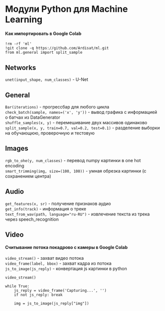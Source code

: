 # Модули Python для Machine Learning


#### Как импортировать в Google Colab

    !rm -rf 'ml'   
    !git clone -q https://github.com/Ardisat/ml.git   
    from ml.general import split_sample   



## Networks

`unet(input_shape, num_classes)` - U-Net



## General

`Bar(iterations)` - прогрессбар для любого цикла   
`check_batch(sample, names=('x', 'y'))` - вывод графика с информацией о батчах из DataGenerator   
`shuffle_samples(x, y)` - перемешивание двух массивов одинаково    
`split_sample(x, y, train=0.7, val=0.2, test=0.1)` - разделение выборки на обучающюю, проверочную и тестовую   



## Images

`rgb_to_ohe(y, num_classes)` - перевод numpy картинки в one hot encoding   
`smart_trimming(img, size=(100, 100))` - умная обрезка картинки (с сохранением центра)   
   


## Audio

`get_features(x, sr)` - получение признаков аудио   
`get_info(track)` - информация о треке   
`text_from_wav(path, language="ru-RU")` - извлечение текста из трека через speech_recognition   
   


## Video

#### Считывание потока покадрово с камеры в Google Colab
`video_stream()` - захват видео потока   
`video_frame(label, bbox)` - захват кадра из потока   
`js_to_image(js_reply)` - конвертация js картинки в python   

    video_stream()

    while True:
        js_reply = video_frame('Capturing...', '')
        if not js_reply: break

        img = js_to_image(js_reply["img"])
   